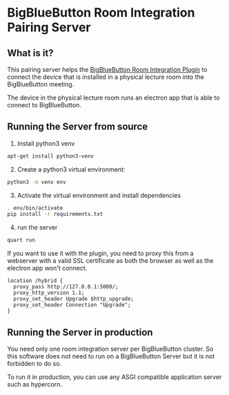 # BigBlueButton Room Integration Pairing Server

## What is it?

This pairing server helps the [BigBlueButton Room Integration Plugin](https://github.com/bigbluebutton/bigbluebutton-room-media-connector) to connect the device that is installed in a physical lecture room into the BigBlueButton meeting.

The device in the physical lecture room runs an electron app that is able to connect to BigBlueButton.

## Running the Server from source

1. Install python3 venv

```bash
apt-get install python3-venv
```

2. Create a python3 virtual environment:

```bash
python3 -m venv env
```

3. Activate the virtual environment and install dependencies

```bash
. env/bin/activate
pip install -r requirements.txt
```

4. run the server
```bash
quart run
```

If you want to use it with the plugin, you need to proxy this from a webserver with a valid SSL certificate as both the browser as well as the electron app won't connect.

```nginx
location /hybrid {
  proxy_pass http://127.0.0.1:5000/;
  proxy_http_version 1.1;
  proxy_set_header Upgrade $http_upgrade;
  proxy_set_header Connection "Upgrade";
}
```

## Running the Server in production

You need only one room integration server per BigBlueButton cluster. So this software does not need to run on a BigBlueButton Server but it is not forbidden to do so.

To run it in production, you can use any ASGI compatible application server such as hypercorn.